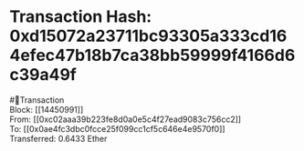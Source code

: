 
Transaction Hash: 0xd15072a23711bc93305a333cd164efec47b18b7ca38bb59999f4166d6c39a49f
====================================================================================
  
#💸Transaction  
Block: [[14450991]]  
From: [[0xc02aaa39b223fe8d0a0e5c4f27ead9083c756cc2]]  
To: [[0x0ae4fc3dbc0fcce25f099cc1cf5c646e4e9570f0]]  
Transferred: 0.6433 Ether
